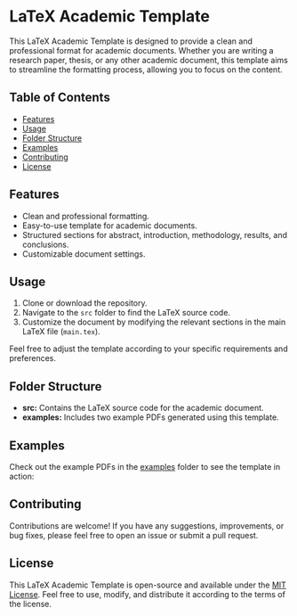 # LaTeX Academic Template

This LaTeX Academic Template is designed to provide a clean and professional format for academic documents. Whether you are writing a research paper, thesis, or any other academic document, this template aims to streamline the formatting process, allowing you to focus on the content.

## Table of Contents
- [Features](#features)
- [Usage](#usage)
- [Folder Structure](#folder-structure)
- [Examples](#examples)
- [Contributing](#contributing)
- [License](#license)

## Features

- Clean and professional formatting.
- Easy-to-use template for academic documents.
- Structured sections for abstract, introduction, methodology, results, and conclusions.
- Customizable document settings.

## Usage

1. Clone or download the repository.
2. Navigate to the `src` folder to find the LaTeX source code.
3. Customize the document by modifying the relevant sections in the main LaTeX file (`main.tex`).

Feel free to adjust the template according to your specific requirements and preferences.

## Folder Structure

- **src:** Contains the LaTeX source code for the academic document.
- **examples:** Includes two example PDFs generated using this template.

## Examples

Check out the example PDFs in the [examples](examples) folder to see the template in action:

## Contributing

Contributions are welcome! If you have any suggestions, improvements, or bug fixes, please feel free to open an issue or submit a pull request.

## License

This LaTeX Academic Template is open-source and available under the [MIT License](LICENSE). Feel free to use, modify, and distribute it according to the terms of the license.
